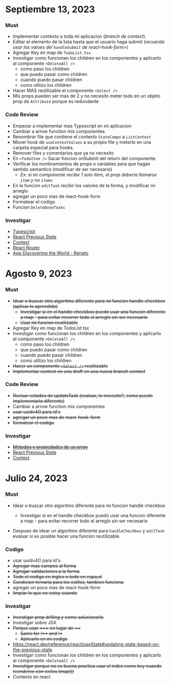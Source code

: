# Septiembre 13, 2023

### Must

- Implementar contexto a toda mi aplicacion (_branch de context_).
- Editar el elemento de la lista hasta que el usuario haga submit (_recuerda usar los values del `handleSubmit` de react-hook-form>_)
- Agregar Key en map de `TodoList.tsx`
- Investigar como funcionan los children en los componentes y aplicarlo al componente `<DeleteAll />`
  - como paso los children
  - que puedo pasar como children
  - cuando puedo pasar children
  - como utilizo los children
- Hacer MAS reutilizable el componente `<Select />`
- Mis props pueden ser mas de 2 y no necesito meter todo en un objeto prop de `Attribute` porque es redundante

### Code Review

- Empezar a implementar mas Typescript en mi aplicacion
- Cambiar a arrow function mis componentes
- Renombrar file que contiene el contexto `StateCompo` a `ListContext`
- Mover hook de `useContextValues` a su propio file y meterlo en una carpeta especial para hooks.
- Remover files y comentarios que ya no necesito
- En `<TodoItem />` Sacar funcion onSubmit del return del componente.
- Verificar los nombramientos de props o variables para que hagan sentido semantico (modificar de ser necesario)
  - _Ex: si mi componente recibe 1 solo item, el prop deberia llamarse `item` y no `items`_
- En la funcion `editTask` recibir los valores de la forma, y modificar mi arreglo
- agregar un poco mas de react-hook-form
- Formatear el codigo
- Funcion `DeleteDoneTasks`

### Investigar

- [Typescript](https://www.typescriptlang.org/docs/)
- [React Previous State](https://react.dev/reference/react/useState#updating-state-based-on-the-previous-state)
- [Context](https://react.dev/reference/react/useContext)
- [React Router](https://reactrouter.com/en/main)
- [App Discovering the World - Renato](https://github.com/RenatoSanchez006/discovering_the_world)

# Agosto 9, 2023

### Must

- ~~Idear o buscar otro algoritmo diferente para mi funcion handle checkbox (aplicar lo aprendido)~~
  - ~~Investigar si en el handle checkbox puedo usar una funcion diferente a map - para evitar recorrer todo el arreglo sin ser necesario~~
  - ~~Usar mi funcion reutilizable~~
- Agregar Key en map de TodoList.tsx
- Investigar como funcionan los children en los componentes y aplicarlo al componente `<DeleteAll />`
  - como paso los children
  - que puedo pasar como children
  - cuando puedo pasar children
  - como utilizo los children
- ~~Hacer un componente `<Select />` reutilizable~~
- ~~Implementar context en una draft en una nueva branch _context_~~

### Code Review

- ~~Revisar estados de updateTask (evaluar, lo necesito?, como puedo implementarlo diferente)~~
- Cambiar a arrow function mis componentes
- ~~usar uuidv4() para id's~~
- ~~agregar un poco mas de react-hook-form~~
- ~~formatear el codigo~~

### Investigar

- ~~[Métodos y propiedades de un array](https://developer.mozilla.org/es/docs/Web/JavaScript/Reference/Global_Objects/Array)~~
- [React Previous State](https://react.dev/reference/react/useState#updating-state-based-on-the-previous-state)
- [Context](https://react.dev/reference/react/useContext)

# Julio 24, 2023

### Must

- Idear o buscar otro algoritmo diferente para mi funcion handle checkbox

  - Investigar si en el handle checkbox puedo usar una funcion diferente a map - para evitar recorrer todo el arreglo sin ser necesario

- Despues de idear un algoritmo diferente para `handleCheckbox` y `editTask` evaluar si es posible hacer una funcion reutilizable.

### Codigo

- usar uuidv4() para id's
- ~~Agregar mas campos al forma~~
- ~~Agregar validaciones a la forma~~
- ~~Todo el codigo en ingles o todo en espa;ol~~
- ~~Condicion ternaria para los estilos, tambien funciona~~
- agregar un poco mas de react-hook-form
- ~~limpiar lo que no estoy usando~~

### Investigar

- ~~Investigar prop drilling y como solucionarlo~~
- Investigar sobre JSX
- ~~Porque usar === en lugar de ==~~
  - ~~Same for !== and !=~~
  - ~~Aplicarlo en mi codigo~~
- https://react.dev/reference/react/useState#updating-state-based-on-the-previous-state
- Investigar como funcionan los children en los componentes y aplicarlo al componente `<DeleteAll />`
- ~~Investigar porque no es buena practica usar el index como key cuando reendereo con ciclos (map())~~
- Contexto en react
